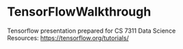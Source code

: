 # TensorFlowWalkthrough
Tensorflow presentation prepared for CS 7311 Data Science<br>
Resources: https://tensorflow.org/tutorials/
